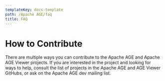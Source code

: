 ```yaml
---
templateKey: docs-template
path: /Apache AGE/faq
title: FAQ
---
```


<div class="설명">

# How to Contribute
There are multiple ways you can contribute to the Apache AGE and Apache AGE Viewer projects. If you are interested in the project and looking for ways to help, consult the list of projects in the Apache AGE and AGE Viewer GitHubs, or ask on the Apache AGE dev mailing list. 

</div>